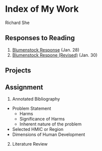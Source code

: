# Index of My Work 

Richard She 

## Responses to Reading

1. [Blumenstock Response](https://github.com/rshe01/Workshop/blob/master/Blumenstock.md) (Jan. 28)
2. [Blumenstock Respone (Revised)](https://rshe01.github.io/Workshop/) (Jan. 30)

## Projects

## Assignment 

1. Annotated Bibliography 
- Problem Statement 
  - Harms
  - Significance of Harms
  - Inherent nature of the problem 
- Selected HMIC or Region
- Dimensions of Human Development

2. Literature Review

